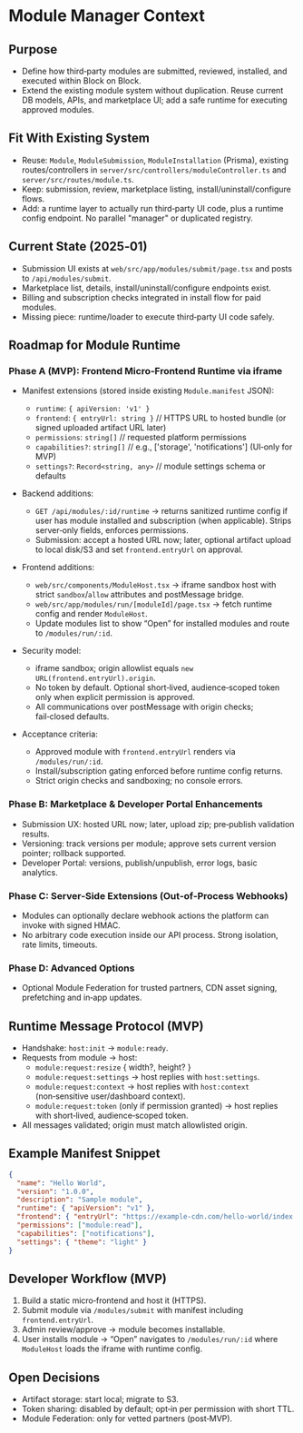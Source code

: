# Module Manager Context

## Purpose
- Define how third‑party modules are submitted, reviewed, installed, and executed within Block on Block.
- Extend the existing module system without duplication. Reuse current DB models, APIs, and marketplace UI; add a safe runtime for executing approved modules.

## Fit With Existing System
- Reuse: `Module`, `ModuleSubmission`, `ModuleInstallation` (Prisma), existing routes/controllers in `server/src/controllers/moduleController.ts` and `server/src/routes/module.ts`.
- Keep: submission, review, marketplace listing, install/uninstall/configure flows.
- Add: a runtime layer to actually run third‑party UI code, plus a runtime config endpoint. No parallel "manager" or duplicated registry.

## Current State (2025‑01)
- Submission UI exists at `web/src/app/modules/submit/page.tsx` and posts to `/api/modules/submit`.
- Marketplace list, details, install/uninstall/configure endpoints exist.
- Billing and subscription checks integrated in install flow for paid modules.
- Missing piece: runtime/loader to execute third‑party UI code safely.

## Roadmap for Module Runtime

### Phase A (MVP): Frontend Micro‑Frontend Runtime via iframe
- Manifest extensions (stored inside existing `Module.manifest` JSON):
  - `runtime`: `{ apiVersion: 'v1' }`
  - `frontend`: `{ entryUrl: string }` // HTTPS URL to hosted bundle (or signed uploaded artifact URL later)
  - `permissions`: `string[]` // requested platform permissions
  - `capabilities?`: `string[]` // e.g., ['storage', 'notifications'] (UI‑only for MVP)
  - `settings?`: `Record<string, any>` // module settings schema or defaults

- Backend additions:
  - `GET /api/modules/:id/runtime` → returns sanitized runtime config if user has module installed and subscription (when applicable). Strips server‑only fields, enforces permissions.
  - Submission: accept a hosted URL now; later, optional artifact upload to local disk/S3 and set `frontend.entryUrl` on approval.

- Frontend additions:
  - `web/src/components/ModuleHost.tsx` → iframe sandbox host with strict `sandbox`/`allow` attributes and postMessage bridge.
  - `web/src/app/modules/run/[moduleId]/page.tsx` → fetch runtime config and render `ModuleHost`.
  - Update modules list to show “Open” for installed modules and route to `/modules/run/:id`.

- Security model:
  - iframe sandbox; origin allowlist equals `new URL(frontend.entryUrl).origin`.
  - No token by default. Optional short‑lived, audience‑scoped token only when explicit permission is approved.
  - All communications over postMessage with origin checks; fail‑closed defaults.

- Acceptance criteria:
  - Approved module with `frontend.entryUrl` renders via `/modules/run/:id`.
  - Install/subscription gating enforced before runtime config returns.
  - Strict origin checks and sandboxing; no console errors.

### Phase B: Marketplace & Developer Portal Enhancements
- Submission UX: hosted URL now; later, upload zip; pre‑publish validation results.
- Versioning: track versions per module; approve sets current version pointer; rollback supported.
- Developer Portal: versions, publish/unpublish, error logs, basic analytics.

### Phase C: Server‑Side Extensions (Out‑of‑Process Webhooks)
- Modules can optionally declare webhook actions the platform can invoke with signed HMAC.
- No arbitrary code execution inside our API process. Strong isolation, rate limits, timeouts.

### Phase D: Advanced Options
- Optional Module Federation for trusted partners, CDN asset signing, prefetching and in‑app updates.

## Runtime Message Protocol (MVP)
- Handshake: `host:init` → `module:ready`.
- Requests from module → host:
  - `module:request:resize` { width?, height? }
  - `module:request:settings` → host replies with `host:settings`.
  - `module:request:context` → host replies with `host:context` (non‑sensitive user/dashboard context).
  - `module:request:token` (only if permission granted) → host replies with short‑lived, audience‑scoped token.
- All messages validated; origin must match allowlisted origin.

## Example Manifest Snippet
```json
{
  "name": "Hello World",
  "version": "1.0.0",
  "description": "Sample module",
  "runtime": { "apiVersion": "v1" },
  "frontend": { "entryUrl": "https://example-cdn.com/hello-world/index.html" },
  "permissions": ["module:read"],
  "capabilities": ["notifications"],
  "settings": { "theme": "light" }
}
```

## Developer Workflow (MVP)
1. Build a static micro‑frontend and host it (HTTPS).
2. Submit module via `/modules/submit` with manifest including `frontend.entryUrl`.
3. Admin review/approve → module becomes installable.
4. User installs module → “Open” navigates to `/modules/run/:id` where `ModuleHost` loads the iframe with runtime config.

## Open Decisions
- Artifact storage: start local; migrate to S3.
- Token sharing: disabled by default; opt‑in per permission with short TTL.
- Module Federation: only for vetted partners (post‑MVP).

